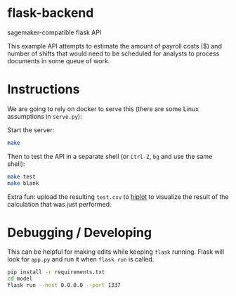 # flask-backend
sagemaker-compatible flask API

This example API attempts to estimate the amount of payroll costs ($) and
number of shifts that would need to be scheduled for analysts to process
documents in some queue of work.

# Instructions

We are going to rely on docker to serve this (there are some Linux assumptions in `serve.py`):

Start the server:
```bash
make
```

Then to test the API in a separate shell (or `Ctrl-Z`, `bg` and use the same shell):
```bash
make test
make blank
```

Extra fun: upload the resulting `test.csv` to [hiplot](https://facebookresearch.github.io/hiplot/_static/hiplot_upload.html) to visualize the result of the calculation that was just performed.


# Debugging / Developing
This can be helpful for making edits while keeping `flask` running.
Flask will look for `app.py` and run it when `flask run` is called.

```bash
pip install -r requirements.txt
cd model
flask run --host 0.0.0.0 --port 1337
```
